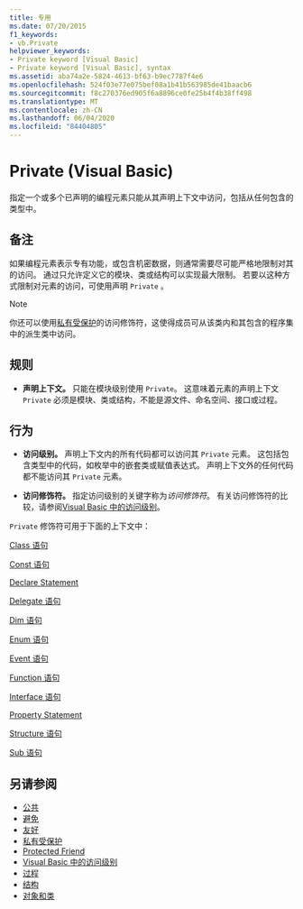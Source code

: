 ```yaml
---
title: 专用
ms.date: 07/20/2015
f1_keywords:
- vb.Private
helpviewer_keywords:
- Private keyword [Visual Basic]
- Private keyword [Visual Basic], syntax
ms.assetid: aba74a2e-5824-4613-bf63-b9ec7787f4e6
ms.openlocfilehash: 524f03e77e075bef08a1b41b563985de41baacb6
ms.sourcegitcommit: f8c270376ed905f6a8896ce0fe25b4f4b38ff498
ms.translationtype: MT
ms.contentlocale: zh-CN
ms.lasthandoff: 06/04/2020
ms.locfileid: "84404805"
---
```

# <a name="private-visual-basic"></a>Private (Visual Basic)
指定一个或多个已声明的编程元素只能从其声明上下文中访问，包括从任何包含的类型中。  
  
## <a name="remarks"></a>备注  
 如果编程元素表示专有功能，或包含机密数据，则通常需要尽可能严格地限制对其的访问。 通过只允许定义它的模块、类或结构可以实现最大限制。 若要以这种方式限制对元素的访问，可使用声明 `Private` 。  

> [!NOTE]
> 你还可以使用[私有受保护](private-protected.md)的访问修饰符，这使得成员可从该类内和其包含的程序集中的派生类中访问。

## <a name="rules"></a>规则  

- **声明上下文。** 只能在模块级别使用 `Private`。 这意味着元素的声明上下文 `Private` 必须是模块、类或结构，不能是源文件、命名空间、接口或过程。  
  
## <a name="behavior"></a>行为  
  
- **访问级别。** 声明上下文内的所有代码都可以访问其 `Private` 元素。 这包括包含类型中的代码，如枚举中的嵌套类或赋值表达式。 声明上下文外的任何代码都不能访问其 `Private` 元素。  
  
- **访问修饰符。** 指定访问级别的关键字称为*访问修饰符*。 有关访问修饰符的比较，请参阅[Visual Basic 中的访问级别](../../programming-guide/language-features/declared-elements/access-levels.md)。  
  
 `Private` 修饰符可用于下面的上下文中：  
  
 [Class 语句](../statements/class-statement.md)  
  
 [Const 语句](../statements/const-statement.md)  
  
 [Declare Statement](../statements/declare-statement.md)  
  
 [Delegate 语句](../statements/delegate-statement.md)  
  
 [Dim 语句](../statements/dim-statement.md)  
  
 [Enum 语句](../statements/enum-statement.md)  
  
 [Event 语句](../statements/event-statement.md)  
  
 [Function 语句](../statements/function-statement.md)  
  
 [Interface 语句](../statements/interface-statement.md)  
  
 [Property Statement](../statements/property-statement.md)  
  
 [Structure 语句](../statements/structure-statement.md)  
  
 [Sub 语句](../statements/sub-statement.md)  
  
## <a name="see-also"></a>另请参阅

- [公共](public.md)
- [避免](protected.md)
- [友好](friend.md)
- [私有受保护](./private-protected.md)
- [Protected Friend](./protected-friend.md)
- [Visual Basic 中的访问级别](../../programming-guide/language-features/declared-elements/access-levels.md)
- [过程](../../programming-guide/language-features/procedures/index.md)
- [结构](../../programming-guide/language-features/data-types/structures.md)
- [对象和类](../../programming-guide/language-features/objects-and-classes/index.md)
